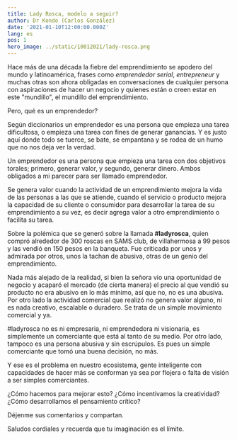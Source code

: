```yaml
---
title: Lady Rosca, modelo a seguir?
author: Dr Kondo (Carlos González)
date: '2021-01-10T12:00:00.000Z'
lang: es
pos: 1
hero_image: ../static/10012021/lady-rosca.png
---
```


Hace más de una década la fiebre del emprendimiento se apodero del mundo y latinoamérica, frases como *emprendedor serial*, *entrepreneur* y muchas otras son ahora obligadas en conversaciones de cualquier persona con aspiraciones de hacer un negocio y quienes están o creen estar en este "mundillo", el mundillo del emprendimiento.

Pero, qué es un emprendedor?

Según diccionarios un emprendedor es una persona que empieza una tarea dificultosa, o empieza una tarea con fines de generar ganancias. Y es justo aquí donde todo se tuerce, se bate, se empantana y se rodea de un humo que no nos deja ver la verdad.

Un emprendedor es una persona que empieza una tarea con dos objetivos torales; primero, generar valor, y segundo, generar dinero. Ambos obligados a mi parecer para ser llamado emprendedor.

Se genera valor cuando la actividad de un emprendimiento mejora la vida de las personas a las que se atiende, cuando el servicio o producto mejora la capacidad de su cliente o consumidor para desarrollar la tarea de su emprendimiento a su vez, es decir agrega valor a otro emprendimiento o facilita su tarea.

Sobre la polémica que se generó sobre la llamada **#ladyrosca**, quien compró alrededor de 300 roscas en SAMS club, de villahermosa a 99 pesos y las vendió en 150 pesos en la banqueta. Fue criticada por unos y admirada por otros, unos la tachan de abusiva, otras de un genio del emprendimiento.

Nada más alejado de la realidad, si bien la señora vio una oportunidad de negocio y acaparó el mercado (de cierta manera) el precio al que vendió su producto no era abusivo en lo más mínimo, así que no, no es una abusiva. Por otro lado la actividad comercial que realizó no genera valor alguno, ni es nada creativo, escalable o duradero. Se trata de un simple movimiento comercial y ya.

#ladyrosca no es ni empresaria, ni emprendedora ni visionaria, es simplemente un comerciante que está al tanto de su medio. Por otro lado, tampoco es una persona abusiva y sin escrúpulos. Es pues un simple comerciante que tomó una buena decisión, no más.

Y ese es el problema en nuestro ecosistema, gente inteligente con capacidades de hacer más se conforman ya sea por flojera o falta de visión a ser simples comerciantes.

¿Cómo hacemos para mejorar esto?
¿Cómo incentivamos la creatividad?
¿Cómo desarrollamos el pensamiento crítico?

Déjenme sus comentarios y compartan.

Saludos cordiales y recuerda que tu imaginación es el límite.


